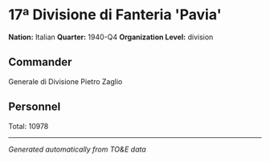 # 17ª Divisione di Fanteria 'Pavia'

**Nation:** Italian
**Quarter:** 1940-Q4
**Organization Level:** division

## Commander

Generale di Divisione Pietro Zaglio

## Personnel

Total: 10978

---
*Generated automatically from TO&E data*

